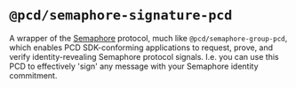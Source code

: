 # `@pcd/semaphore-signature-pcd`

A wrapper of the [Semaphore](https://semaphore.appliedzkp.org/) protocol, much like `@pcd/semaphore-group-pcd`, which enables PCD SDK-conforming applications to request, prove, and verify identity-revealing Semaphore protocol signals. I.e. you can use this PCD to effectively 'sign' any message with your Semaphore identity commitment.

